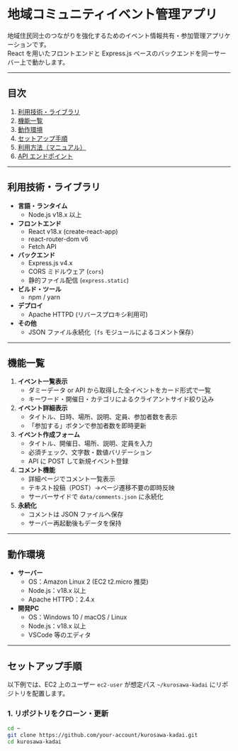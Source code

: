 # 地域コミュニティイベント管理アプリ

地域住民同士のつながりを強化するためのイベント情報共有・参加管理アプリケーションです。  
React を用いたフロントエンドと Express.js ベースのバックエンドを同一サーバー上で動かします。

---

## 目次

1. [利用技術・ライブラリ](#利用技術ライブラリ)  
2. [機能一覧](#機能一覧)  
3. [動作環境](#動作環境)  
4. [セットアップ手順](#セットアップ手順)  
5. [利用方法（マニュアル）](#利用方法マニュアル)  
6. [API エンドポイント](#api-エンドポイント)  

---

## 利用技術・ライブラリ

- **言語・ランタイム**  
  - Node.js v18.x 以上  
- **フロントエンド**  
  - React v18.x (create-react-app)  
  - react-router-dom v6  
  - Fetch API  
- **バックエンド**  
  - Express.js v4.x  
  - CORS ミドルウェア (`cors`)  
  - 静的ファイル配信 (`express.static`)  
- **ビルド・ツール**  
  - npm / yarn  
- **デプロイ**  
  - Apache HTTPD (リバースプロキシ利用可)  
- **その他**  
  - JSON ファイル永続化（`fs` モジュールによるコメント保存）  

---

## 機能一覧

1. **イベント一覧表示**  
   - ダミーデータ or API から取得した全イベントをカード形式で一覧  
   - キーワード・開催日・カテゴリによるクライアントサイド絞り込み  
2. **イベント詳細表示**  
   - タイトル、日時、場所、説明、定員、参加者数を表示  
   - 「参加する」ボタンで参加者数を即時更新  
3. **イベント作成フォーム**  
   - タイトル、開催日、場所、説明、定員を入力  
   - 必須チェック、文字数・数値バリデーション  
   - API に POST して新規イベント登録  
4. **コメント機能**  
   - 詳細ページでコメント一覧表示  
   - テキスト投稿（POST）→ページ遷移不要の即時反映  
   - サーバーサイドで `data/comments.json` に永続化  
5. **永続化**  
   - コメントは JSON ファイルへ保存  
   - サーバー再起動後もデータを保持  

---

## 動作環境

- **サーバー**  
  - OS：Amazon Linux 2 (EC2 t2.micro 推奨)  
  - Node.js：v18.x 以上  
  - Apache HTTPD：2.4.x  
- **開発PC**  
  - OS：Windows 10 / macOS / Linux  
  - Node.js：v18.x 以上  
  - VSCode 等のエディタ  

---

## セットアップ手順

以下例では、EC2 上のユーザー `ec2-user` が想定パス `~/kurosawa-kadai` にリポジトリを配置します。

### 1. リポジトリをクローン・更新

```bash
cd ~
git clone https://github.com/your-account/kurosawa-kadai.git
cd kurosawa-kadai

